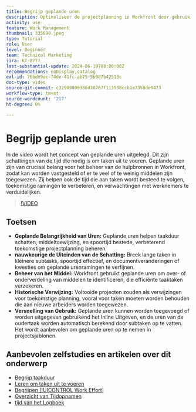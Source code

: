```yaml
---
title: Begrijp geplande uren
description: Optimaliseer de projectplanning in Workfront door gebruik te maken van geplande uren om de duur te ramen, bronnen te beheren, de tijd te volgen, historische referenties te gebruiken en toewijzingen te stroomlijnen.
activity: use
feature: Work Management
thumbnail: 335090.jpeg
type: Tutorial
role: User
level: Beginner
team: Technical Marketing
jira: KT-8777
last-substantial-update: 2024-06-19T00:00:00Z
recommendations: noDisplay,catalog
exl-id: 76bde9ac-74de-41fc-ab75-5b987b42515c
doc-type: video
source-git-commit: c32909809386d30767f113530ccb1e7358de0473
workflow-type: tm+mt
source-wordcount: '217'
ht-degree: 0%

---
```


# Begrijp geplande uren

In de video wordt het concept van geplande uren uitgelegd. Dit zijn schattingen van de tijd die nodig is om taken uit te voeren.
Geplande uren zijn van cruciaal belang voor het beheer van de hulpbronnen in Workfront, zodat kan worden vastgesteld of er te veel of te weinig middelen zijn toegewezen.
Zij helpen ook de tijd die aan taken wordt besteed te volgen, toekomstige ramingen te verbeteren, en verwachtingen met werknemers te verduidelijken.


>[!VIDEO](https://video.tv.adobe.com/v/335090/?quality=12&learn=on&enablevpops)


## Toetsen

* **Geplande Belangrijkheid van Uren:** Geplande uren helpen taakduur schatten, middeltoewijzing, en spoortijd bestede, verbeterend toekomstige projectplanning beheren. &#x200B;
* **nauwkeurige de Uiteinden van de Schatting:** Breek lange taken in kleinere subtasks, spoortijd effectief, en documentveranderingen of kwesties om geplande urenramingen te verfijnen. &#x200B;
* **Beheer van het Middel:** Workfront gebruikt geplande uren om over- of onderverdeling van middelen te identificeren, die efficiënte taaktaken verzekeren. &#x200B;
* **Historische Verwijzing:** Voltooide projecten zouden als verwijzingen voor toekomstige planning, vooral voor taken moeten worden behouden die aan nieuwe arbeiders worden toegewezen. &#x200B;
* **Versnelling van Gebruik:** Geplande uren kunnen worden toegevoegd of worden uitgegeven gebruikend het Inline Uitgeven, en de uren van de oudertaak worden automatisch berekend door subtaken op te vatten. &#x200B; Het wordt aanbevolen om geplande uren op te nemen in projectsjablonen. &#x200B;


## Aanbevolen zelfstudies en artikelen over dit onderwerp

* [Begrijp taakduur](/help/manage-work/tasks/understand-task-durations.md)
* [Leren om taken uit te voeren](/help/manage-work/tasks/learn-to-sequence-tasks.md)
* [Begrijpen [!UICONTROL Work Effort]](/help/manage-work/tasks/understand-work-effort.md)
* [ Overzicht van Tijdopnamen ](https://experienceleague.adobe.com/en/docs/workfront/using/timesheets/details/timesheets-overview)
* [ tijd van het Logboek ](https://experienceleague.adobe.com/en/docs/workfront/using/timesheets/create-and-manage-timesheets-in-adobe-workfront/log-time)

